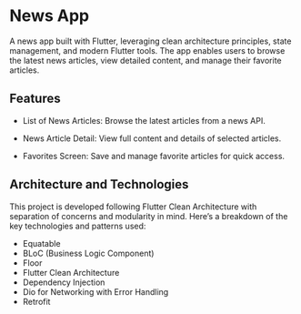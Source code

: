 # News App

A news app built with Flutter, leveraging clean architecture principles, state management, and modern Flutter tools. The app enables users to browse the latest news articles, view detailed content, and manage their favorite articles.

## Features

- List of News Articles: 
Browse the latest articles from a news API.

- News Article Detail: 
View full content and details of selected articles.

- Favorites Screen: 
Save and manage favorite articles for quick access.

## Architecture and Technologies
This project is developed following Flutter Clean Architecture with separation of concerns and modularity in mind. Here’s a breakdown of the key technologies and patterns used:

- Equatable
- BLoC (Business Logic Component)
- Floor
- Flutter Clean Architecture
- Dependency Injection
- Dio for Networking with Error Handling
- Retrofit
